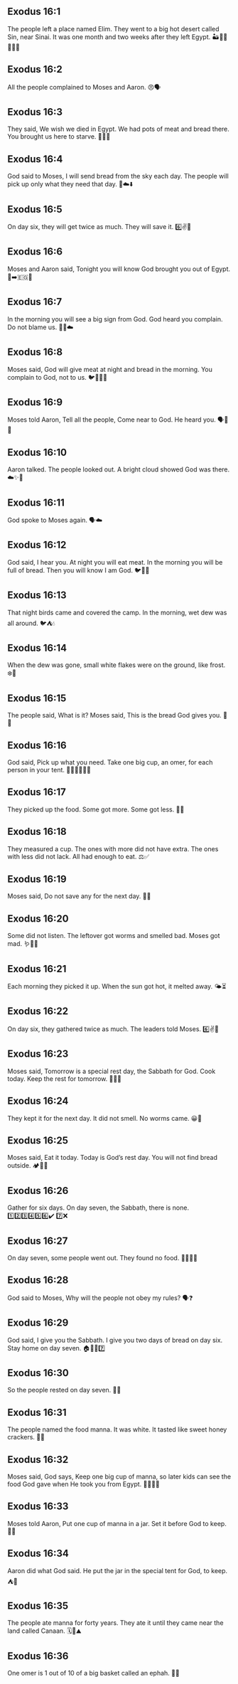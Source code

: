 ## Exodus 16:1
The people left a place named Elim. They went to a big hot desert called Sin, near Sinai. It was one month and two weeks after they left Egypt. 🏜️🚶‍♂️🚶‍♀️📅
## Exodus 16:2
All the people complained to Moses and Aaron. 😠🗣️
## Exodus 16:3
They said, We wish we died in Egypt. We had pots of meat and bread there. You brought us here to starve. 🍖🍞😢
## Exodus 16:4
God said to Moses, I will send bread from the sky each day. The people will pick up only what they need that day. 🍞☁️⬇️
## Exodus 16:5
On day six, they will get twice as much. They will save it. 6️⃣✌️🍞
## Exodus 16:6
Moses and Aaron said, Tonight you will know God brought you out of Egypt. 🌙➡️🇪🇬🚫
## Exodus 16:7
In the morning you will see a big sign from God. God heard you complain. Do not blame us. 🌅👀☁️
## Exodus 16:8
Moses said, God will give meat at night and bread in the morning. You complain to God, not to us. 🐦🍞🌙🌅
## Exodus 16:9
Moses told Aaron, Tell all the people, Come near to God. He heard you. 🗣️👥🙏
## Exodus 16:10
Aaron talked. The people looked out. A bright cloud showed God was there. ☁️✨👀
## Exodus 16:11
God spoke to Moses again. 🗣️☁️
## Exodus 16:12
God said, I hear you. At night you will eat meat. In the morning you will be full of bread. Then you will know I am God. 🐦🍞😊
## Exodus 16:13
That night birds came and covered the camp. In the morning, wet dew was all around. 🐦⛺💧
## Exodus 16:14
When the dew was gone, small white flakes were on the ground, like frost. ❄️🍚
## Exodus 16:15
The people said, What is it? Moses said, This is the bread God gives you. 🤔🍞
## Exodus 16:16
God said, Pick up what you need. Take one big cup, an omer, for each person in your tent. 🧺🥣👨‍👩‍👧‍👦
## Exodus 16:17
They picked up the food. Some got more. Some got less. 🧺🍞
## Exodus 16:18
They measured a cup. The ones with more did not have extra. The ones with less did not lack. All had enough to eat. ⚖️✅
## Exodus 16:19
Moses said, Do not save any for the next day. 🛑🌅
## Exodus 16:20
Some did not listen. The leftover got worms and smelled bad. Moses got mad. 🪱🤢😠
## Exodus 16:21
Each morning they picked it up. When the sun got hot, it melted away. 🌤️⏳
## Exodus 16:22
On day six, they gathered twice as much. The leaders told Moses. 6️⃣✌️🍞
## Exodus 16:23
Moses said, Tomorrow is a special rest day, the Sabbath for God. Cook today. Keep the rest for tomorrow. 🛌🙏🍲
## Exodus 16:24
They kept it for the next day. It did not smell. No worms came. 😀🍞
## Exodus 16:25
Moses said, Eat it today. Today is God’s rest day. You will not find bread outside. 🏕️🚫🍞
## Exodus 16:26
Gather for six days. On day seven, the Sabbath, there is none. 1️⃣2️⃣3️⃣4️⃣5️⃣6️⃣✔️ 7️⃣❌
## Exodus 16:27
On day seven, some people went out. They found no food. 🚶‍♂️🚫🍞
## Exodus 16:28
God said to Moses, Why will the people not obey my rules? 🗣️❓
## Exodus 16:29
God said, I give you the Sabbath. I give you two days of bread on day six. Stay home on day seven. 🏠🍞🍞7️⃣
## Exodus 16:30
So the people rested on day seven. 🛌😌
## Exodus 16:31
The people named the food manna. It was white. It tasted like sweet honey crackers. 🍯🍘
## Exodus 16:32
Moses said, God says, Keep one big cup of manna, so later kids can see the food God gave when He took you from Egypt. 🏺👶👧👀
## Exodus 16:33
Moses told Aaron, Put one cup of manna in a jar. Set it before God to keep. 🏺🍞
## Exodus 16:34
Aaron did what God said. He put the jar in the special tent for God, to keep. ⛺🏺
## Exodus 16:35
The people ate manna for forty years. They ate it until they came near the land called Canaan. 🗓️🍞⛰️
## Exodus 16:36
One omer is 1 out of 10 of a big basket called an ephah. 🧺➗
